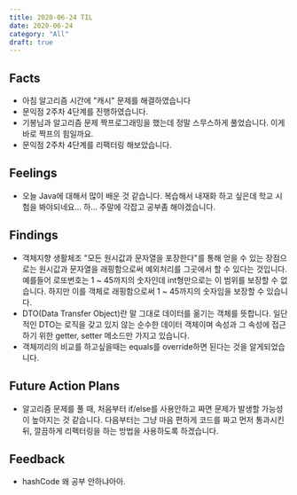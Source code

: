 ```yaml
---
title: 2020-06-24 TIL
date: 2020-06-24
category: "All"
draft: true
---
```


## Facts

- 아침 알고리즘 시간에 "캐시" 문제를 해결하였습니다
- 문익점 2주차 4단계를 진행하였습니다.
- 기봉님과 알고리즘 문제 짝프로그래밍을 했는데 정말 스무스하게 풀었습니다. 이게 바로 짝프의 힘일까요.
- 문익점 2주차 4단계를 리팩터링 해보았습니다.

## Feelings

- 오늘 Java에 대해서 많이 배운 것 같습니다. 복습해서 내재화 하고 싶은데 학교 시험을 봐야되네요... 하... 주말에 각잡고 공부좀 해야겠습니다.

## Findings

- 객체지향 생활체조 "모든 원시값과 문자열을 포장한다"를 통해 얻을 수 있는 장점으로는 원시값과 문자열을 래핑함으로써 예외처리를 그곳에서 할 수 있다는 것입니다. 예를들어 로또번호는 1 ~ 45까지의 숫자인데 int형만으로는 이 범위를 보장할 수 없습니다. 하지만 이를 객체로 래핑함으로써 1 ~ 45까지의 숫자임을 보장할 수 있습니다.
- DTO(Data Transfer Object)란 말 그대로 데이터를 옮기는 객체를 뜻합니다. 일단적인 DTO는 로직을 갖고 있지 않는 순수한 데이터 객체이며 속성과 그 속성에 접근하기 위한 getter, setter 메소드만 가지고 있습니다.
- 객체끼리의 비교를 하고싶을때는 equals를 override하면 된다는 것을 알게되었습니다.

## Future Action Plans

- 알고리즘 문제를 풀 때, 처음부터 if/else를 사용안하고 짜면 문제가 발생할 가능성이 높아지는 것 같습니다. 다음부터는 그냥 마음 편하게 코드를 짜고 먼저 통과시킨 뒤, 깔끔하게 리펙터링을 하는 방법을 사용하도록 하겠습니다.

## Feedback

- hashCode 왜 공부 안하냐아아.
